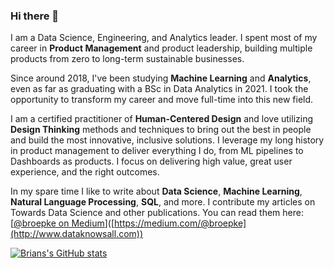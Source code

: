 ### Hi there 👋

I am a Data Science, Engineering, and Analytics leader. I spent most of my career in **Product Management** and product leadership, building multiple products from zero to long-term sustainable businesses.

Since around 2018, I've been studying **Machine Learning** and **Analytics**, even as far as graduating with a BSc in Data Analytics in 2021. I took the opportunity to transform my career and move full-time into this new field.

I am a certified practitioner of **Human-Centered Design** and love utilizing **Design Thinking** methods and techniques to bring out the best in people and build the most innovative, inclusive solutions. I leverage my long history in product management to deliver everything I do, from ML pipelines to Dashboards as products. I focus on delivering high value, great user experience, and the right outcomes.

In my spare time I like to write about **Data Science**, **Machine Learning**, **Natural Language Processing**, **SQL**, and more.  I contribute my articles on Towards Data Science and other publications.  You can read them here: [[@broepke on Medium](http://www.dataknowsall.com)]([https://medium.com/@broepke](http://www.dataknowsall.com))

[![Brians's GitHub stats](https://github-readme-stats.vercel.app/api?username=broepke&show_icons=true)](https://github.com/anuraghazra/github-readme-stats)

<!--
**broepke/broepke** is a ✨ _special_ ✨ repository because its `README.md` (this file) appears on your GitHub profile.

Here are some ideas to get you started:

- 🔭 I’m currently working on ...
- 🌱 I’m currently learning ...
- 👯 I’m looking to collaborate on ...
- 🤔 I’m looking for help with ...
- 💬 Ask me about ...
- 📫 How to reach me: ...
- 😄 Pronouns: ...
- ⚡ Fun fact: ...
-->
